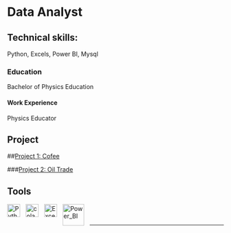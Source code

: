 # Data Analyst


## Technical skills:
Python, Excels, Power BI, Mysql

### Education
Bachelor of Physics Education


#### Work Experience
Physics Educator

## Project
##[Project 1: Cofee](https://github.com/firmansevic/python/blob/main/coffee.ipynb)

###[Project 2: Oil Trade](https://www.kaggle.com/code/firmansevic/petroleum-trade)

## Tools


[<img align="left" alt="Python" width="30px" src="https://upload.wikimedia.org/wikipedia/commons/thumb/c/c3/Python-logo-notext.svg/110px-Python-logo-notext.svg.png?20100317150552" style="padding-right:10px;" />][webdev]
[<img align="left" alt="colab" width="30px" src="https://encrypted-tbn0.gstatic.com/images?q=tbn:ANd9GcR7-0IMhvccGfN3sYrpIABlLuwI-t4kUX5IMddm718PY0GspOqYC96UJaNMKw&s" style="padding-right:10px;" />][webdev]
[<img align="left" alt="Excel" width="30px" src="https://is2-ssl.mzstatic.com/image/thumb/Purple126/v4/a8/fd/5a/a8fd5a84-c6f1-355f-3b9f-6e86598efaa3/XCEL.png/1200x630bb.png" style="padding-right:10px;" />][webdev]
[<img align="left" alt="Power_BI" width="50px" src="https://logos-world.net/wp-content/uploads/2022/02/Power-BI-Logo.png" style="padding-right:10px;" />][webdev]

<br />
<br />

---


[webdev]: https://github.com/firmansevic/firmansevic
